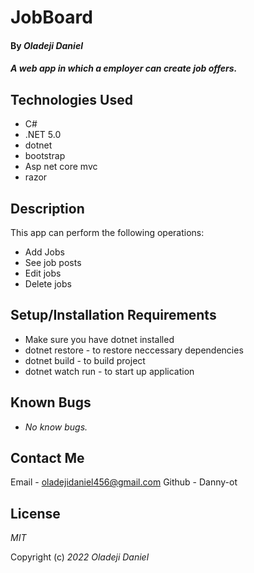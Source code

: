# JobBoard


#### By _**Oladeji Daniel**_

#### _A web app in which a employer can create job offers._

## Technologies Used

* C#
* .NET 5.0
* dotnet
* bootstrap
* Asp net core mvc
* razor

## Description

This app can perform the following operations: 
* Add Jobs
* See job posts
* Edit jobs
* Delete jobs

## Setup/Installation Requirements

* Make sure you have dotnet installed
* dotnet restore - to restore neccessary dependencies
* dotnet build - to build project
* dotnet watch run - to start up application


## Known Bugs

* _No know bugs._

## Contact Me

Email - oladejidaniel456@gmail.com
Github - Danny-ot

## License

_MIT_

Copyright (c) _2022_ _Oladeji Daniel_
